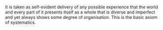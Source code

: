It is taken as self-evident delivery of any possible experience that the world and every part of it presents itself as a whole that is diverse and imperfect and yet always shows some degree of organisation. This is the basic axiom of systematics. 